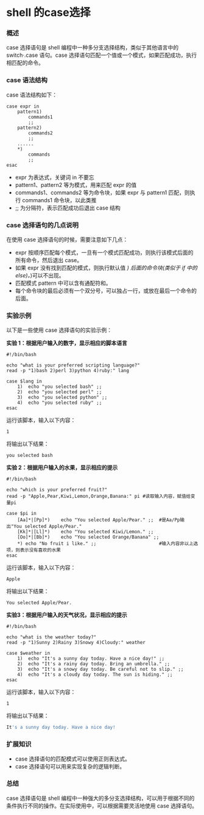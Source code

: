 # shell 的case选择

### 概述

case 选择语句是 shell 编程中一种多分支选择结构，类似于其他语言中的 switch·.case 语句。case 选择语句匹配一个值或一个模式，如果匹配成功，执行相匹配的命令。

### case 语法结构

case 语法结构如下：

```
case expr in
	pattern1)
		commands1
		;;
	pattern2)
		commands2
		;;
	......
	*)
		commands
		;;
esac
```

- expr 为表达式，关键词 in 不要忘
- pattern1、pattern2 等为模式，用来匹配 expr 的值
- commands1、commands2 等为命令块，如果 expr 与 pattern1 匹配，则执行 commands1 命令块，以此类推
- ;; 为分隔符，表示匹配成功后退出 case 结构

### case 选择语句的几点说明

在使用 case 选择语句的时候，需要注意如下几点：

- expr 按顺序匹配每个模式，一旦有一个模式匹配成功，则执行该模式后面的所有命令，然后退出 case。
- 如果 expr 没有找到匹配的模式，则执行默认值 *) 后面的命令块(类似于 if 中的 else)。*)可以不出现。
- 匹配模式 pattern 中可以含有通配符和。
- 每个命令块的最后必须有一个双分号，可以独占一行，或放在最后一个命令的后面。

### 实验示例

以下是一些使用 case 选择语句的实验示例：

**实验 1：根据用户输入的数字，显示相应的脚本语言**

```
#!/bin/bash

echo "what is your preferred scripting language?"
read -p "1)bash 2)perl 3)python 4)ruby:" lang

case $lang in
	1)	echo "you selected bash" ;;
	2)	echo "you selected perl" ;;
	3)	echo "you selected python" ;;
	4)	echo "you selected ruby" ;;
esac
```

运行该脚本，输入以下内容：

```
1
```

将输出以下结果：

```
you selected bash
```

**实验 2：根据用户输入的水果，显示相应的提示**

```
#!/bin/bash

echo "which is your preferred fruit?"
read -p "Apple,Pear,Kiwi,Lemon,Orange,Banana:" pi #读取输入内容，赋值给变量pi

case $pi in
	[Aa]*|[Pp]*)	echo "You selected Apple/Pear." ;;	#是Aa/Pp输出"You selected Apple/Pear."
	[Kk]*|[Ll]*)	echo "You selected Kiwi/Lemon." ;;
	[Oo]*|[Bb]*)	echo "You selected Orange/Banana" ;;
	*) echo "No fruit i like." ;;						#输入内容非以上选项，则表示没有喜欢的水果
esac
```

运行该脚本，输入以下内容：

```
Apple
```

将输出以下结果：

```
You selected Apple/Pear.
```



**实验3：根据用户输入的天气状况，显示相应的提示**

```
#!/bin/bash

echo "what is the weather today?"
read -p "1)Sunny 2)Rainy 3)Snowy 4)Cloudy:" weather

case $weather in
	1)	echo "It's a sunny day today. Have a nice day!" ;;
	2)	echo "It's a rainy day today. Bring an umbrella." ;;
	3)	echo "It's a snowy day today. Be careful not to slip." ;;
	4)	echo "It's a cloudy day today. The sun is hiding." ;;
esac
```

运行该脚本，输入以下内容：

```
1
```

将输出以下结果：

```python
It's a sunny day today. Have a nice day!
```





### 扩展知识

- case 选择语句的匹配模式可以使用正则表达式。
- case 选择语句可以用来实现复杂的逻辑判断。

### 总结

case 选择语句是 shell 编程中一种强大的多分支选择结构，可以用于根据不同的条件执行不同的操作。在实际使用中，可以根据需要灵活地使用 case 选择语句。